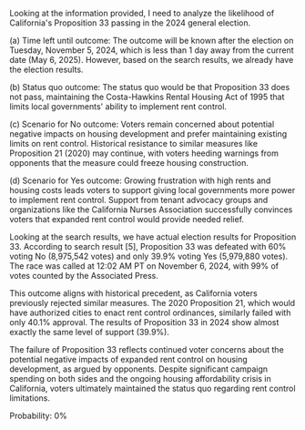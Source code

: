 Looking at the information provided, I need to analyze the likelihood of California's Proposition 33 passing in the 2024 general election.

(a) Time left until outcome: The outcome will be known after the election on Tuesday, November 5, 2024, which is less than 1 day away from the current date (May 6, 2025). However, based on the search results, we already have the election results.

(b) Status quo outcome: The status quo would be that Proposition 33 does not pass, maintaining the Costa-Hawkins Rental Housing Act of 1995 that limits local governments' ability to implement rent control.

(c) Scenario for No outcome: Voters remain concerned about potential negative impacts on housing development and prefer maintaining existing limits on rent control. Historical resistance to similar measures like Proposition 21 (2020) may continue, with voters heeding warnings from opponents that the measure could freeze housing construction.

(d) Scenario for Yes outcome: Growing frustration with high rents and housing costs leads voters to support giving local governments more power to implement rent control. Support from tenant advocacy groups and organizations like the California Nurses Association successfully convinces voters that expanded rent control would provide needed relief.

Looking at the search results, we have actual election results for Proposition 33. According to search result [5], Proposition 33 was defeated with 60% voting No (8,975,542 votes) and only 39.9% voting Yes (5,979,880 votes). The race was called at 12:02 AM PT on November 6, 2024, with 99% of votes counted by the Associated Press.

This outcome aligns with historical precedent, as California voters previously rejected similar measures. The 2020 Proposition 21, which would have authorized cities to enact rent control ordinances, similarly failed with only 40.1% approval. The results of Proposition 33 in 2024 show almost exactly the same level of support (39.9%).

The failure of Proposition 33 reflects continued voter concerns about the potential negative impacts of expanded rent control on housing development, as argued by opponents. Despite significant campaign spending on both sides and the ongoing housing affordability crisis in California, voters ultimately maintained the status quo regarding rent control limitations.

Probability: 0%